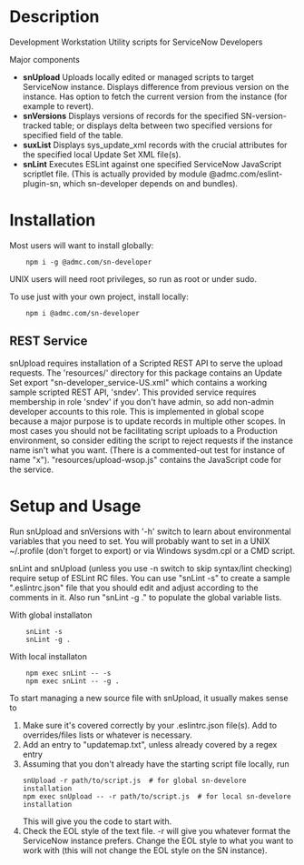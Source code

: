 # Description
Development Workstation Utility scripts for ServiceNow Developers

Major components
* **snUpload**  Uploads locally edited or managed scripts to target ServiceNow instance.
                Displays difference from previous version on the instance.
                Has option to fetch the current version from the instance (for example to revert).
* **snVersions**  Displays versions of records for the specified SN-version-tracked table;
                  or displays delta between two specified versions for specified field of the table.
* **suxList**  Displays sys_update_xml records with the crucial attributes for the specified local
               Update Set XML file(s).
* **snLint**  Executes ESLint against one specified ServiceNow JavaScript scriptlet file.
              (This is actually provided by module @admc.com/eslint-plugin-sn, which sn-developer
              depends on and bundles).

# Installation
Most users will want to install globally:
```
    npm i -g @admc.com/sn-developer
```
UNIX users will need root privileges, so run as root or under sudo.

To use just with your own project, install locally:
```
    npm i @admc.com/sn-developer
```

##  REST Service
snUpload requires installation of a Scripted REST API to serve the upload requests.
The 'resources/' directory for this package contains an Update Set export
"sn-developer_service-US.xml" which contains a working sample scripted REST API, 'sndev'.
This provided service requires membership in role 'sndev' if you don't have admin,
so add non-admin developer accounts to this role.
This is implemented in global scope because a major purpose is to update records in multiple
other scopes.
In most cases you should not be facilitating script uploads to a Production environment, so
consider editing the script to reject requests if the instance name isn't what you want.
(There is a commented-out test for instance of name "x").
"resources/upload-wsop.js" contains the JavaScript code for the service.

# Setup and Usage

Run snUpload and snVersions with '-h' switch to learn about environmental variables that you
need to set.
You will probably want to set in a UNIX ~/.profile (don't forget to export) or via Windows
sysdm.cpl or a CMD script.

snLint and snUpload (unless you use -n switch to skip syntax/lint checking)
require setup of ESLint RC files.
You can use "snLint -s" to create a sample ".eslintrc.json" file that you should
edit and adjust according to the comments in it.
Also run "snLint -g ." to populate the global variable lists.

With global installaton
```
    snLint -s
    snLint -g .
```
With local installaton
```
    npm exec snLint -- -s
    npm exec snLint -- -g .
```

To start managing a new source file with snUpload, it usually makes sense to
1. Make sure it's covered correctly by your .eslintrc.json file(s).
   Add to overrides/files lists or whatever is necessary.
1. Add an entry to "updatemap.txt", unless already covered by a regex entry
1. Assuming that you don't already have the starting script file locally, run
    ```
    snUpload -r path/to/script.js  # for global sn-develore installation
    npm exec snUpload -- -r path/to/script.js  # for local sn-develore installation
    ```
    This will give you the code to start with.
1. Check the EOL style of the text file.  -r will give you whatever format the ServiceNow
   instance prefers.  Change the EOL style to what you want to work with (this will not change
   the EOL style on the SN instance).
